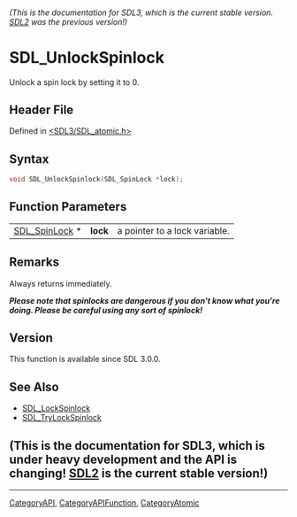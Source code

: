 ###### (This is the documentation for SDL3, which is the current stable version. [SDL2](https://wiki.libsdl.org/SDL2/) was the previous version!)
# SDL_UnlockSpinlock

Unlock a spin lock by setting it to 0.

## Header File

Defined in [<SDL3/SDL_atomic.h>](https://github.com/libsdl-org/SDL/blob/main/include/SDL3/SDL_atomic.h)

## Syntax

```c
void SDL_UnlockSpinlock(SDL_SpinLock *lock);
```

## Function Parameters

|                                |          |                               |
| ------------------------------ | -------- | ----------------------------- |
| [SDL_SpinLock](SDL_SpinLock) * | **lock** | a pointer to a lock variable. |

## Remarks

Always returns immediately.

***Please note that spinlocks are dangerous if you don't know what you're
doing. Please be careful using any sort of spinlock!***

## Version

This function is available since SDL 3.0.0.

## See Also

- [SDL_LockSpinlock](SDL_LockSpinlock)
- [SDL_TryLockSpinlock](SDL_TryLockSpinlock)


## (This is the documentation for SDL3, which is under heavy development and the API is changing! [SDL2](https://wiki.libsdl.org/SDL2/) is the current stable version!)



----
[CategoryAPI](CategoryAPI), [CategoryAPIFunction](CategoryAPIFunction), [CategoryAtomic](CategoryAtomic)

